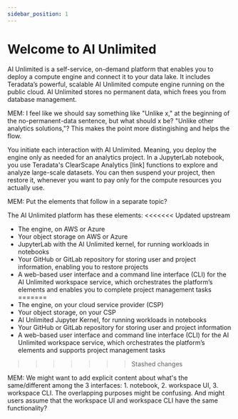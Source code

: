 ```yaml
---
sidebar_position: 1
---
```


# Welcome to AI Unlimited

AI Unlimited is a self-service, on-demand platform that enables you to deploy a compute engine and connect it to your data lake. It includes Teradata’s powerful, scalable AI Unlimited compute engine running on the public cloud. AI Unlimited stores no permanent data, which frees you from database management.

MEM: I feel like we should say something like "Unlike x," at the beginning of the no-permanent-data sentence, but what should x be? "Unlike other analytics solutions,"? This makes the point more distingishing and helps the flow.

You initiate each interaction with AI Unlimited. Meaning, you deploy the engine only as needed for an analytics project. In a JupyterLab notebook, you use Teradata's ClearScape Analytics [link] functions to explore and analyze large-scale datasets. You can then suspend your project, then restore it, whenever you want to pay only for the compute resources you actually use.

MEM: Put the elements that follow in a separate topic?

The AI Unlimited platform has these elements:
<<<<<<< Updated upstream
- The engine, on AWS or Azure
- Your object storage on AWS or Azure
- JupyterLab with the AI Unlimited kernel, for running workloads in notebooks
- Your GitHub or GitLab repository for storing user and project information, enabling you to restore projects 
- A web-based user interface and a command line interface (CLI) for the AI Unlimited workspace service, which orchestrates the platform’s elements and enables you to complete project management tasks
=======
- The engine, on your cloud service provider (CSP)
- Your object storage, on your CSP
- AI Unlimited Jupyter KerneI, for running workloads in notebooks
- Your GitHub or GitLab repository for storing user and project information 
- A web-based user interface and command line interface (CLI) for the AI Unlimited workspace service, which orchestrates the platform’s elements and supports project management tasks
>>>>>>> Stashed changes

MEM: We might want to add explicit content about what's the same/different among the 3 interfaces: 1. notebook, 2. workspace UI, 3. workspace CLI. The overlapping purposes might be confusing. And might users assume that the workspace UI and workspace CLI have the same functionality?
